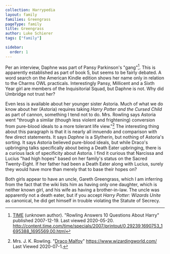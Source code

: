 ```yaml
---
collection: Harrypedia
layout: family
families: Greengrass
pageType: family
title: Greengrass
author: Luke Schierer
tags: ["family"]

sidebar:
  order: 1
---
```


Per an interview, Daphne was part of Pansy Parkinson's "gang"[^200520-1]. This
is apparently established as part of book 5, but seems to be fairly debated. A
word search on the American Kindle edition shows her name only in relation to
the Charms OWL practicals. Interestingly Pansy, Millicent and a Sixth Year girl
are members of the Inquisitorial Squad, but Daphne is not. Why did Umbridge not
trust her?

Even less is available about her younger sister Astoria. Much of what we do know
about her (Astoria) requires taking _Harry Potter and the Cursed Child_ as part
of cannon, something I tend not to do. Mrs. Rowling says Astoria went "through
a similar (though less violent and frightening) conversion from pure-blood
ideals to a more tolerant life view."[^200701-1] The interesting thing about
this paragraph is that it is nearly all innuendo and comparison with few direct
statements. It says _Daphne_ is a Slytherin, but nothing of Astoria's sorting.
It says Astoria believed pure-blood ideals, but while Draco's upbringing talks
specifically about being a Death Eater upbringing, there is a curious lack of
specificity about Astoria. I find it curious that Narcissa and Lucius "had high
hopes" based on her family's status on the Sacred Twenty-Eight. If her father
had been a Death Eater along with Lucius, surely they would have more than
merely that to base their hopes on?

Both girls appear to have an uncle, Gareth Greengrass, which I am inferring from
the fact that the wiki lists him as having only one daughter, which is neither
known girl, and his wife as having a brother-in-law. The uncle was apparently
not a death eater, but if you accept _Harry Potter: Wizards Unite_ as
canonical, he did get himself in trouble violating the Statute of Secrecy.

[^200520-1]: [TIME](http://time.com) (unknown author). "Rowling Answers 10 Questions About Harry" published 2007-12-19. Last viewed 2020-05-20. http://content.time.com/time/specials/2007/printout/0,29239,1690753_1695388_1695569,00.html

[^200701-1]:
    Mrs. J. K. Rowling.
    "[Draco Malfoy](https://www.wizardingworld.com/writing-by-jk-rowling/draco-malfoy)"
    https://www.wizardingworld.com/ Last Viewed 2020-07-1.
